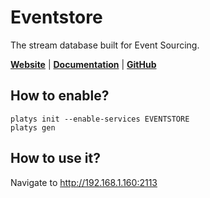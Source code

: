 # Eventstore

The stream database built for Event Sourcing.

**[Website](https://www.eventstore.com/)** | **[Documentation](https://developers.eventstore.com/)** | **[GitHub](https://github.com/EventStore/EventStore)**

## How to enable?

```
platys init --enable-services EVENTSTORE
platys gen
```

## How to use it?

Navigate to <http://192.168.1.160:2113>